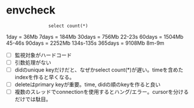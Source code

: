 # envcheck
                    select count(*)
  1day  =   36Mb
  7days =  184Mb
 30days =  756Mb    22-23s
 60days = 1504Mb    45-46s
 90days = 2252Mb    134s-135s
365days = 9108Mb    8m-9m

- [ ] 監視対象がハードコード
- [ ] 引数処理がない
- [ ] didのunique keyだけだと、なぜかselect count(*)が遅い。timeを含めたindexを作ると早くなる。
- [ ] deleteはprimary keyが重要。time, didの順のkeyを作ると良い
- [ ] 複数のスレッドでconnectionを使用するとハング/エラー。cursorを分けるだけでは駄目。

